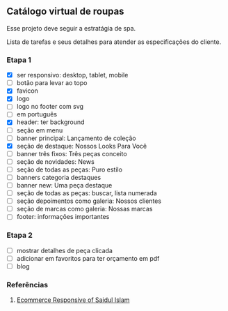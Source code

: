 ## Catálogo virtual de roupas

Esse projeto deve seguir a estratágia de spa.

Lista de tarefas e seus detalhes para atender as especificações do cliente.

### Etapa 1

- [x] ser responsivo: desktop, tablet, mobile
- [ ] botão para levar ao topo
- [x] favicon
- [x] logo
- [ ] logo no footer com svg
- [ ] em português
- [x] header: ter background
- [ ] seção em menu
- [ ] banner principal: Lançamento de coleção 
- [x] seção de destaque: Nossos Looks Para Você
- [ ] banner três fixos: Três peças conceito
- [ ] seção de novidades: News
- [ ] seção de todas as peças: Puro estilo
- [ ] banners categoria destaques
- [ ] banner new: Uma peça destaque
- [ ] seção de todas as peças: buscar, lista numerada
- [ ] seção depoimentos como galeria: Nossos clientes
- [ ] seção de marcas como galeria: Nossas marcas
- [ ] footer: informações importantes

### Etapa 2

- [ ] mostrar detalhes de peça clicada
- [ ] adicionar em favoritos para ter orçamento em pdf
- [ ] blog

### Referências

1. [Ecommerce Responsive of Saidul Islam](https://www.youtube.com/watch?v=FaNTVjATYHQ)